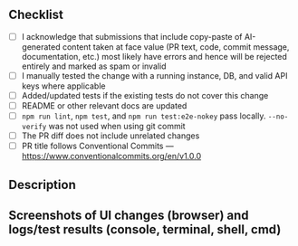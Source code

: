 <!-- IMPORTANT: maintainers may close PRs that fail the checks below without review. -->

## Checklist

- [ ] I acknowledge that submissions that include copy-paste of AI-generated content taken at face value (PR text, code, commit message, documentation, etc.) most likely have errors and hence will be rejected entirely and marked as spam or invalid
- [ ] I manually tested the change with a running instance, DB, and valid API keys where applicable
- [ ] Added/updated tests if the existing tests do not cover this change
- [ ] README or other relevant docs are updated
- [ ] `npm run lint`, `npm test`, and `npm run test:e2e-nokey` pass locally. `--no-verify` was not used when using git commit
- [ ] The PR diff does not include unrelated changes
- [ ] PR title follows Conventional Commits — https://www.conventionalcommits.org/en/v1.0.0

## Description

<!-- A short summary (Conventional Commits-style preferred).  -->

<!-- Fixes: issue link -->

## Screenshots of UI changes (browser) and logs/test results (console, terminal, shell, cmd)
